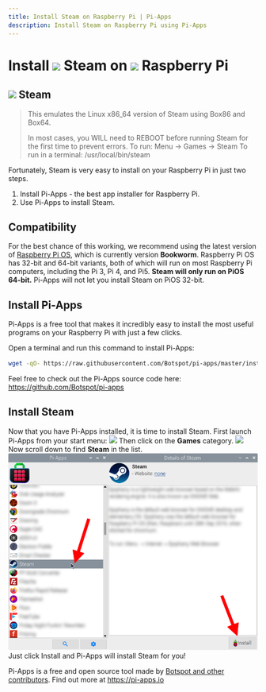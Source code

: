 ```yaml
---
title: Install Steam on Raspberry Pi | Pi-Apps
description: Install Steam on Raspberry Pi using Pi-Apps
---
```

<div class="simple-install-content content">

# Install <img src="/img/app-icons/Steam/icon-64.png" height=24> Steam on <img src=/img/other-icons/raspberrypi-icon.svg height=24> Raspberry Pi

## <img src="/img/app-icons/Steam/icon-64.png"> Steam
> This emulates the Linux x86_64 version of Steam using Box86 and Box64.
> 
> In most cases, you WILL need to REBOOT before running Steam for the first time to prevent errors.
> To run: Menu -> Games -> Steam
> To run in a terminal: /usr/local/bin/steam

Fortunately, Steam is very easy to install on your Raspberry Pi in just two steps.
1. Install Pi-Apps - the best app installer for Raspberry Pi.
2. Use Pi-Apps to install Steam.
</div>
<div class="simple-install-content content">

## Compatibility
For the best chance of this working, we recommend using the latest version of [Raspberry Pi OS](https://www.raspberrypi.com/software/), which is currently version **Bookworm**.
Raspberry Pi OS has 32-bit and 64-bit variants, both of which will run on most Raspberry Pi computers, including the Pi 3, Pi 4, and Pi5.
**Steam will only run on PiOS 64-bit.** Pi-Apps will not let you install Steam on PiOS 32-bit.
</div>
<div class="simple-install-content content">

## Install Pi-Apps

Pi-Apps is a free tool that makes it incredibly easy to install the most useful programs on your Raspberry Pi with just a few clicks.

Open a terminal and run this command to install Pi-Apps:
```bash
wget -qO- https://raw.githubusercontent.com/Botspot/pi-apps/master/install | bash
```
Feel free to check out the Pi-Apps source code here: https://github.com/Botspot/pi-apps
</div>
<div class="simple-install-content content">

## Install Steam

Now that you have Pi-Apps installed, it is time to install Steam.
First launch Pi-Apps from your start menu:
<img src="/img/start-menu.png">
Then click on the <b>Games</b> category.
<img src="/img/category-selections/Games.png">
Now scroll down to find <b>Steam</b> in the list.
<img src="/img/app-icons/Steam/app-selection.png">
Just click Install and Pi-Apps will install Steam for you!
</div>
<div class="simple-install-content content">

Pi-Apps is a free and open source tool made by [Botspot and other contributors](/about/#contributors). Find out more at https://pi-apps.io
</div>
